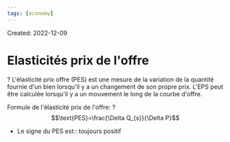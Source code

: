 ```yaml
---
tags: [economy] 
---
```

Created: 2022-12-09

# Elasticités prix de l'offre
?
L'élasticité prix offre (PES) est une mesure de la variation de la quantité fournie d'un bien lorsqu'il y a un changement de son propre prix. L'EPS peut être calculée lorsqu'il y a un mouvement le long de la courbe d'offre.
<!--SR:!2023-03-14,57,250-->

Formule de l'élasticité prix de l'offre:
?
$$\text{PES}=\frac{\Delta Q_{s}}{\Delta P}$$
<!--SR:!2023-02-12,43,290-->

- Le signe du PES est:: toujours positif
<!--SR:!2023-01-20,26,250-->



